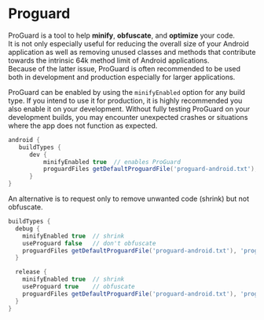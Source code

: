 # Proguard  


ProGuard is a tool to help **minify**, **obfuscate**, and **optimize** your code.  
It is not only especially useful for reducing the overall size of your Android application as well as removing unused classes and methods that contribute towards the intrinsic 64k method limit of Android applications.   
Because of the latter issue, ProGuard is often recommended to be used both in development and production especially for larger applications.

ProGuard can be enabled by using the `minifyEnabled` option for any build type. 
If you intend to use it for production, it is highly recommended you also enable it on your development. 
Without fully testing ProGuard on your development builds, you may encounter unexpected crashes or situations where the app does not function as expected.  
```gradle
android {
   buildTypes {
      dev {
          minifyEnabled true  // enables ProGuard
          proguardFiles getDefaultProguardFile('proguard-android.txt'), 'proguard-rules.pro'
      }
}
```

An alternative is to request only to remove unwanted code (shrink) but not obfuscate.   
```gradle
buildTypes {
  debug {
    minifyEnabled true  // shrink
    useProguard false   // don't obfuscate
    proguardFiles getDefaultProguardFile('proguard-android.txt'), 'proguard-rules.pro'
  }

  release {
    minifyEnabled true  // shrink
    useProguard true    // obfuscate
    proguardFiles getDefaultProguardFile('proguard-android.txt'), 'proguard-rules.pro'
  }
}
```

